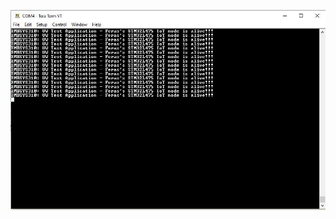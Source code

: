 ![Application Output](https://github.com/ftoufaili/embsys100/blob/main/assignment01/ProgramOutputScreenCapture_Feras%20Toufaili.JPG)
